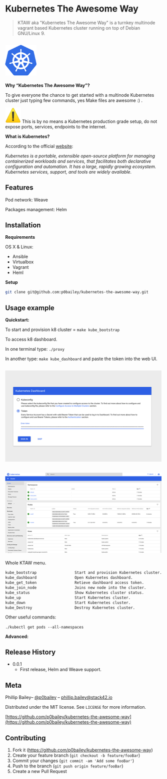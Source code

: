 
# Kubernetes The Awesome Way

>KTAW aka "Kubernetes The Awesome Way" is a turnkey multinode vagrant based Kubernetes cluster running on top of Debian GNU/Linux 9.

## <img src=".img/logo.png" alt="Kubernetes" width="100"/>

**Why “Kubernetes The Awesome Way”?**

To give everyone the chance to get started with a multinode Kubernetes cluster just typing few commands, yes Make files are awesome :) .

 <img src=".img/warning.png" alt="Kubernetes" width="50"/> This is by no means a Kubernetes production grade setup, do not expose ports, services, endpoints to the internet.


**What is Kubernetes?**

According to the official [website](https://kubernetes.io/docs/concepts/overview/what-is-kubernetes/):

_Kubernetes is a portable, extensible open-source platform for managing containerized workloads and services, that facilitates both declarative configuration and automation. It has a large, rapidly growing ecosystem. Kubernetes services, support, and tools are widely available._


## Features

Pod network: Weave

Packages management: Helm

## Installation

**Requirements**

OS X & Linux:

- Ansible
- Virtualbox
- Vagrant
- Heml

**Setup**

```sh
git clone git@github.com:p0bailey/kubernetes-the-awesome-way.git
```


## Usage example

**Quickstart:**

To start and provision k8 cluster = `make kube_bootstrap`

To access k8 dashboard.

In one terminal type: `./proxy`

In another type:  `make kube_dashboard` and paste the token into the web UI.

## <img src=".img/dash1.png" alt="Dashboard login" width="500"/>

## <img src=".img/dash2.png" alt="Dashboard" width="500"/>

Whole KTAW menu.
```
kube_bootstrap                 Start and provision Kubernetes cluster.
kube_dashboard                 Open Kubernetes dashboard.
kube_get_token                 Retieve dashboard access token.
kube_join_node                 Joins new node into the cluster.
kube_status                    Show Kubernetes cluster status.
kube_up                        Start Kubernetes cluster.
kube_down                      Start Kubernetes cluster.
kube_Destroy                   Destroy Kubernetes cluster.

```


Other useful commands:

`./kubectl get pods --all-namespaces`

**Advanced:**




## Release History

* 0.0.1
    * First release, Helm and Weave support.

## Meta

Phillip Bailey– [@p0bailey](https://twitter.com/@p0bailey) – phillip.bailey@stack42.io

Distributed under the MIT license. See ``LICENSE`` for more information.

[https://github.com/p0bailey/kubernetes-the-awesome-way](https://github.com/p0bailey/kubernetes-the-awesome-way)

## Contributing

1. Fork it (<https://github.com/p0bailey/kubernetes-the-awesome-way>)
2. Create your feature branch (`git checkout -b feature/fooBar`)
3. Commit your changes (`git commit -am 'Add some fooBar'`)
4. Push to the branch (`git push origin feature/fooBar`)
5. Create a new Pull Request
